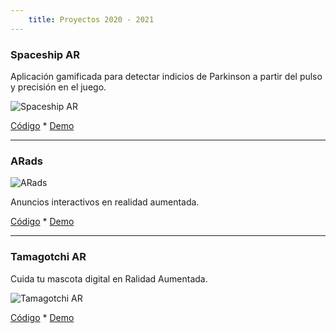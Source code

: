 ```yaml
---
    title: Proyectos 2020 - 2021
---
```

### Spaceship AR
Aplicación gamificada para detectar indicios de Parkinson a partir del pulso y precisión en el juego.

![Spaceship AR](https://andreabellucci.github.io/inmersivos/images/logo_spaceshipar.png "Spaceship AR")

[Código](https://replit.com/@ANDREABELLUCCI1/spaceshipar) * [Demo](https://spaceshipar.andreabellucci1.repl.co)

***

### ARads

![ARads](https://andreabellucci.github.io/inmersivos/images/logo_arads.png "ARads")

Anuncios interactivos en realidad aumentada.

[Código](https://replit.com/@ANDREABELLUCCI1/arads) * [Demo](https://arads.andreabellucci1.repl.co)

***

### Tamagotchi AR
Cuida tu mascota digital en Ralidad Aumentada.

![Tamagotchi AR](https://andreabellucci.github.io/inmersivos/images/logo_tamagotchiar.png "Tamagotchi AR")

[Código](https://replit.com/@ANDREABELLUCCI1/tamagotchiar) * [Demo](https://tamagotchiar.andreabellucci1.repl.co)